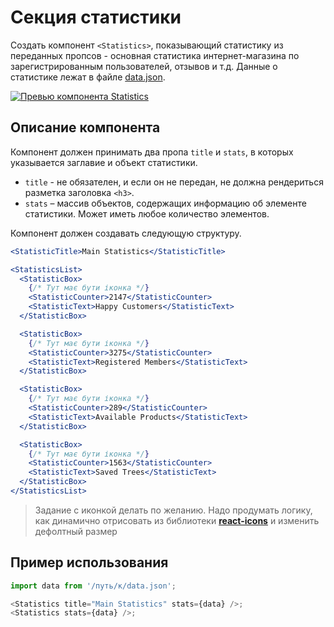 # Секция статистики

Создать компонент `<Statistics>`, показывающий статистику из переданных
пропсов - основная статистика интернет-магазина по зарегистрированным
пользователей, отзывов и т.д. Данные о статистике лежат в файле
[data.json](./src/data/data.json).

[![Превью компонента Statistics](https://i.gyazo.com/a75d617620bdb0805e19d5a394699dea.png)](https://gyazo.com/a75d617620bdb0805e19d5a394699dea)

## Описание компонента

Компонент должен принимать два пропа `title` и `stats`, в которых указывается
заглавие и объект статистики.

- `title` - не обязателен, и если он не передан, не должна рендериться разметка
  заголовка `<h3>`.
- `stats` – массив объектов, содержащих информацию об элементе статистики. Может
  иметь любое количество элементов.

Компонент должен создавать следующую структуру.

```jsx
<StatisticTitle>Main Statistics</StatisticTitle>

<StatisticsList>
  <StatisticBox>
    {/* Тут має бути іконка */}
    <StatisticCounter>2147</StatisticCounter>
    <StatisticText>Happy Customers</StatisticText>
  </StatisticBox>

  <StatisticBox>
    {/* Тут має бути іконка */}
    <StatisticCounter>3275</StatisticCounter>
    <StatisticText>Registered Members</StatisticText>
  </StatisticBox>

  <StatisticBox>
    {/* Тут має бути іконка */}
    <StatisticCounter>289</StatisticCounter>
    <StatisticText>Available Products</StatisticText>
  </StatisticBox>

  <StatisticBox>
    {/* Тут має бути іконка */}
    <StatisticCounter>1563</StatisticCounter>
    <StatisticText>Saved Trees</StatisticText>
  </StatisticBox>
</StatisticsList>
```

> Задание с иконкой делать по желанию. Надо продумать логику, как динамично
> отрисовать из библиотеки
> [**react-icons**](https://github.com/react-icons/react-icons) и изменить
> дефолтный размер

## Пример использования

```js
import data from '/путь/к/data.json';

<Statistics title="Main Statistics" stats={data} />;
<Statistics stats={data} />;
```
